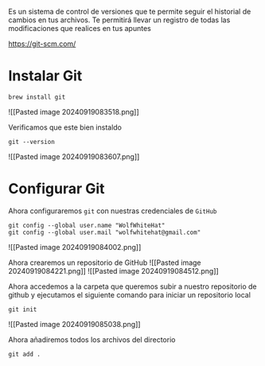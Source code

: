 Es un sistema de control de versiones que te permite seguir el historial de cambios en tus archivos. Te permitirá llevar un registro de todas las modificaciones que realices en tus apuntes

https://git-scm.com/

# Instalar Git
```
brew install git
```
![[Pasted image 20240919083518.png]]

Verificamos que este bien instaldo
```
git --version
```
![[Pasted image 20240919083607.png]]

# Configurar Git
Ahora configuraremos `git` con nuestras credenciales de `GitHub`
```
git config --global user.name "WolfWhiteHat"
git config --global user.mail "wolfwhitehat@gmail.com"
```
![[Pasted image 20240919084002.png]]

Ahora crearemos un repositorio de GitHub
![[Pasted image 20240919084221.png]]
![[Pasted image 20240919084512.png]]

Ahora accedemos a la carpeta que queremos subir a nuestro repositorio de github y ejecutamos el siguiente comando para iniciar un repositorio local
```
git init
```
![[Pasted image 20240919085038.png]]

Ahora añadiremos todos los archivos del directorio
```
git add .
```

